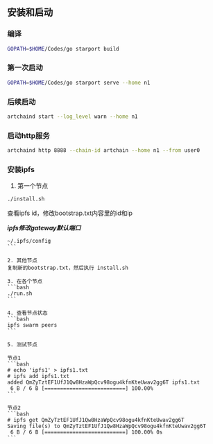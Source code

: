 ## 安装和启动

### 编译
```bash
GOPATH=$HOME/Codes/go starport build
```

### 第一次启动
```bash
GOPATH=$HOME/Codes/go starport serve --home n1
```

### 后续启动
```bash
artchaind start --log_level warn --home n1
```

### 启动http服务
```bash
artchaind http 8888 --chain-id artchain --home n1 --from user0
```

### 安装ipfs
1. 第一个节点
```bash
./install.sh
```
查看ipfs id，修改bootstrap.txt内容里的id和ip

***ipfs修改gateway默认端口***
````
~/.ipfs/config
```

2. 其他节点
复制新的bootstrap.txt，然后执行 install.sh

3. 在各个节点
```bash
./run.sh
```

4. 查看节点状态
```bash
ipfs swarm peers
```

5. 测试节点

节点1
```bash
# echo 'ipfs1' > ipfs1.txt
# ipfs add ipfs1.txt
added QmZyTztEF1UfJ1Qw8HzaWpQcv98ogu4kfnKteUwav2gg6T ipfs1.txt
 6 B / 6 B [==========================] 100.00%
```

节点2
```bash
# ipfs get QmZyTztEF1UfJ1Qw8HzaWpQcv98ogu4kfnKteUwav2gg6T
Saving file(s) to QmZyTztEF1UfJ1Qw8HzaWpQcv98ogu4kfnKteUwav2gg6T
 6 B / 6 B [==========================] 100.00% 0s
```
